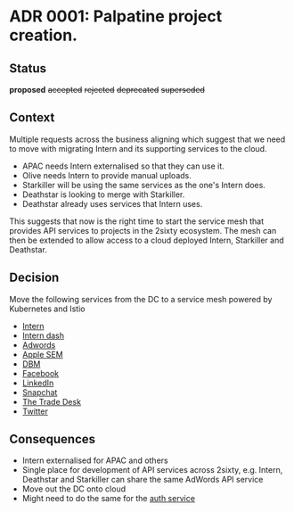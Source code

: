 # ADR 0001: Palpatine project creation.

## Status

**proposed**
~~accepted~~
~~rejected~~
~~deprecated~~
~~superseded~~

## Context

Multiple requests across the business aligning which suggest that we need to move with migrating Intern and its supporting
services to the cloud.

- APAC needs Intern externalised so that they can use it.
- Olive needs Intern to provide manual uploads.
- Starkiller will be using the same services as the one's Intern does.
- Deathstar is looking to merge with Starkiller.
- Deathstar already uses services that Intern uses.

This suggests that now is the right time to start the service mesh that provides API services to projects in the 2sixty
ecosystem. The mesh can then be extended to allow access to a cloud deployed Intern, Starkiller and Deathstar.

## Decision

Move the following services from the DC to a service mesh powered by Kubernetes and Istio

- [Intern](https://github.com/essence-tech/unpaid-intern)
- [Intern dash](https://github.com/essence-tech/unpaid-intern-dash)
- [Adwords](https://github.com/essence-tech/adwords)
- [Apple SEM](https://github.com/essence-tech/apple-search-ads)
- [DBM](https://github.com/essence-tech/dbm)
- [Facebook](https://github.com/essence-tech/facebook)
- [LinkedIn](https://github.com/essence-tech/linkedin-data)
- [Snapchat](https://github.com/essence-tech/snapchat)
- [The Trade Desk](https://github.com/essence-tech/thetradedesk)
- [Twitter](https://github.com/essence-tech/twitter-data)

## Consequences

- Intern externalised for APAC and others
- Single place for development of API services across 2sixty, e.g. Intern, Deathstar and Starkiller can share the same AdWords API service
- Move out the DC onto cloud
- Might need to do the same for the [auth service](https://github.com/essence-tech/essence-auth)
